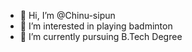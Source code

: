 - 👋 Hi, I’m @Chinu-sipun
- 👀 I’m interested in playing badminton
- 🌱 I’m currently pursuing B.Tech Degree

<!---
Chinu-sipun/Chinu-sipun is a ✨ special ✨ repository because its `README.md` (this file) appears on your GitHub profile.
You can click the Preview link to take a look at your changes.
--->

